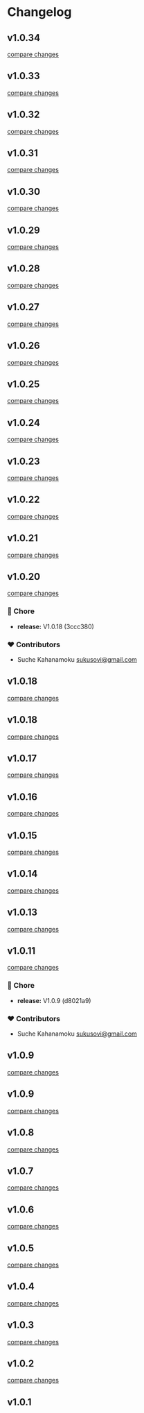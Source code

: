 # Changelog


## v1.0.34

[compare changes](https://undefined/undefined/compare/v1.0.33...v1.0.34)

## v1.0.33

[compare changes](https://undefined/undefined/compare/v1.0.32...v1.0.33)

## v1.0.32

[compare changes](https://undefined/undefined/compare/v1.0.31...v1.0.32)

## v1.0.31

[compare changes](https://undefined/undefined/compare/v1.0.30...v1.0.31)

## v1.0.30

[compare changes](https://undefined/undefined/compare/v1.0.29...v1.0.30)

## v1.0.29

[compare changes](https://undefined/undefined/compare/v1.0.28...v1.0.29)

## v1.0.28

[compare changes](https://undefined/undefined/compare/v1.0.27...v1.0.28)

## v1.0.27

[compare changes](https://undefined/undefined/compare/v1.0.26...v1.0.27)

## v1.0.26

[compare changes](https://undefined/undefined/compare/v1.0.25...v1.0.26)

## v1.0.25

[compare changes](https://undefined/undefined/compare/v1.0.24...v1.0.25)

## v1.0.24

[compare changes](https://undefined/undefined/compare/v1.0.23...v1.0.24)

## v1.0.23

[compare changes](https://undefined/undefined/compare/v1.0.22...v1.0.23)

## v1.0.22

[compare changes](https://undefined/undefined/compare/v1.0.21...v1.0.22)

## v1.0.21

[compare changes](https://undefined/undefined/compare/v1.0.20...v1.0.21)

## v1.0.20

[compare changes](https://undefined/undefined/compare/v1.0.18...v1.0.20)

### 🏡 Chore

- **release:** V1.0.18 (3ccc380)

### ❤️ Contributors

- Suche Kahanamoku <sukusovi@gmail.com>

## v1.0.18

[compare changes](https://undefined/undefined/compare/v1.0.18...v1.0.18)

## v1.0.18

[compare changes](https://undefined/undefined/compare/v1.0.17...v1.0.18)

## v1.0.17

[compare changes](https://undefined/undefined/compare/v1.0.16...v1.0.17)

## v1.0.16

[compare changes](https://undefined/undefined/compare/v1.0.15...v1.0.16)

## v1.0.15

[compare changes](https://undefined/undefined/compare/v1.0.14...v1.0.15)

## v1.0.14

[compare changes](https://undefined/undefined/compare/v1.0.13...v1.0.14)

## v1.0.13

[compare changes](https://undefined/undefined/compare/v1.0.11...v1.0.13)

## v1.0.11

[compare changes](https://undefined/undefined/compare/v1.0.9...v1.0.11)

### 🏡 Chore

- **release:** V1.0.9 (d8021a9)

### ❤️ Contributors

- Suche Kahanamoku <sukusovi@gmail.com>

## v1.0.9

[compare changes](https://undefined/undefined/compare/v1.0.9...v1.0.9)

## v1.0.9

[compare changes](https://undefined/undefined/compare/v1.0.8...v1.0.9)

## v1.0.8

[compare changes](https://undefined/undefined/compare/v1.0.7...v1.0.8)

## v1.0.7

[compare changes](https://undefined/undefined/compare/v1.0.6...v1.0.7)

## v1.0.6

[compare changes](https://undefined/undefined/compare/v1.0.5...v1.0.6)

## v1.0.5

[compare changes](https://undefined/undefined/compare/v1.0.4...v1.0.5)

## v1.0.4

[compare changes](https://undefined/undefined/compare/v1.0.3...v1.0.4)

## v1.0.3

[compare changes](https://undefined/undefined/compare/v1.0.2...v1.0.3)

## v1.0.2

[compare changes](https://undefined/undefined/compare/v1.0.1...v1.0.2)

## v1.0.1

